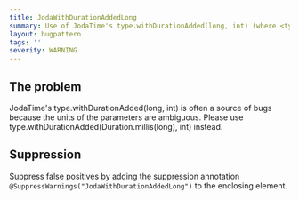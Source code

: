 ```yaml
---
title: JodaWithDurationAddedLong
summary: Use of JodaTime's type.withDurationAdded(long, int) (where <type> = {Duration,Instant,DateTime}). Please use type.withDurationAdded(Duration.millis(long), int) instead.
layout: bugpattern
tags: ''
severity: WARNING
---
```


<!--
*** AUTO-GENERATED, DO NOT MODIFY ***
To make changes, edit the @BugPattern annotation or the explanation in docs/bugpattern.
-->


## The problem
JodaTime's type.withDurationAdded(long, int) is often a source of bugs because the units of the parameters are ambiguous. Please use type.withDurationAdded(Duration.millis(long), int) instead.

## Suppression
Suppress false positives by adding the suppression annotation `@SuppressWarnings("JodaWithDurationAddedLong")` to the enclosing element.

